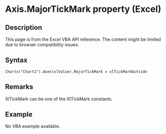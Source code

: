 # Axis.MajorTickMark property (Excel)

## Description
This page is from the Excel VBA API reference. The content might be limited due to browser compatibility issues.

## Syntax
```vba
Charts("Chart1").Axes(xlValue).MajorTickMark = xlTickMarkOutside
```

## Remarks
XlTickMark can be one of the XlTickMark constants.

## Example
No VBA example available.
